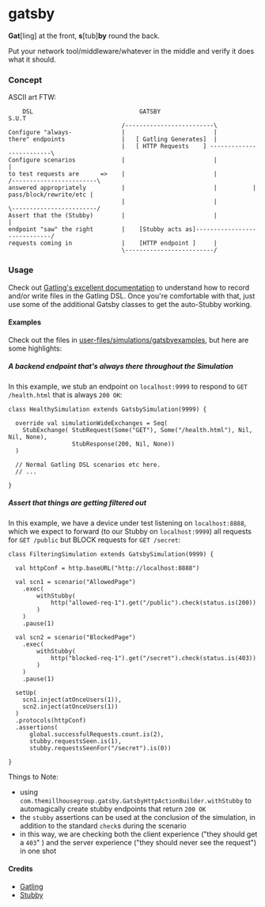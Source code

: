 gatsby
============================

__Gat__[ling] at the front, __s__[tub]__by__ round the back.

Put your network tool/middleware/whatever in the middle and verify it does what it should.

### Concept
ASCII art FTW:

```
    DSL	                             GATSBY                                      S.U.T
   	                	    	/-------------------------\
Configure "always-  			|                         |
there" endpoints	   	    	|   [ Gatling Generates]  |
								|   [ HTTP Requests    ] -------------------------\
Configure scenarios	 			|                         |                       |
to test requests are	  =>	|                         |            /------------------------\
answered appropriately	    	|                         |          | pass/block/rewrite/etc |
	                       		|                         |          \------------------------/
Assert that the (Stubby)		|                         |                       |
endpoint "saw" the right   		|    [Stubby acts as]-----------------------------/
requests coming in    			|    [HTTP endpoint ]     |
                           		\-------------------------/
```


### Usage
Check out [Gatling's excellent documentation](http://gatling.io/docs/2.0.0/) to understand how to record and/or write files in the Gatling DSL. Once you're comfortable with that, just use some of the additional Gatsby classes to get the auto-Stubby working.

#### Examples
Check out the files in [user-files/simulations/gatsbyexamples](https://github.com/themillhousegroup/gatsby/tree/master/user-files/simulations/gatsbyexamples), but here are some highlights:

##### A backend endpoint that's always there throughout the Simulation
In this example, we stub an endpoint on `localhost:9999` to respond to `GET /health.html` that is always `200 OK`:

```
class HealthySimulation extends GatsbySimulation(9999) {

  override val simulationWideExchanges = Seq(
    StubExchange( StubRequest(Some("GET"), Some("/health.html"), Nil, Nil, None),
                  StubResponse(200, Nil, None))
  )

  // Normal Gatling DSL scenarios etc here.
  // ...
  
}
```

##### Assert that things are getting filtered out
In this example, we have a device under test listening on `localhost:8888`, which we expect to  forward (to our Stubby on `localhost:9999`) all requests for `GET /public` but BLOCK requests for `GET /secret`:

```
class FilteringSimulation extends GatsbySimulation(9999) {

  val httpConf = http.baseURL("http://localhost:8888")
  
  val scn1 = scenario("AllowedPage")
    .exec(
    	withStubby(
    		http("allowed-req-1").get("/public").check(status.is(200))
    	)
    )
    .pause(1)

  val scn2 = scenario("BlockedPage")
    .exec(
    	withStubby(
    		http("blocked-req-1").get("/secret").check(status.is(403))
    	)
    )
    .pause(1)

  setUp(
    scn1.inject(atOnceUsers(1)),
    scn2.inject(atOnceUsers(1))
  )
  .protocols(httpConf)
  .assertions(
      global.successfulRequests.count.is(2),
      stubby.requestsSeen.is(1),
      stubby.requestsSeenFor("/secret").is(0))
  
}
```

Things to Note:

  - using `com.themillhousegroup.gatsby.GatsbyHttpActionBuilder.withStubby` to automagically create stubby endpoints that return `200 OK`
  - the `stubby` assertions can be used at the conclusion of the simulation, in addition to the standard `check`s during the scenario
  - in this way, we are checking both the client experience ("they should get a `403`" ) and the server experience ("they should never see the request") in one shot

#### Credits

  - [Gatling](http://gatling.io/)
  - [Stubby](https://github.com/headexplodes/http-stub-server-scala)

